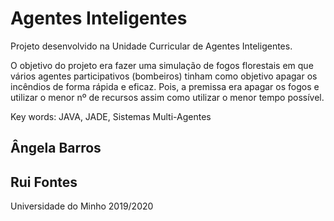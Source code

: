 # Agentes Inteligentes
Projeto desenvolvido na Unidade Curricular de Agentes Inteligentes.

O objetivo do projeto era fazer uma simulação de fogos florestais em que vários agentes participativos (bombeiros) tinham como objetivo apagar os incêndios de forma rápida e eficaz. Pois, a premissa era apagar os fogos e utilizar o menor nº de recursos assim como utilizar o menor tempo possível.

Key words: JAVA, JADE, Sistemas Multi-Agentes


## Ângela Barros
## Rui Fontes


Universidade do Minho
2019/2020